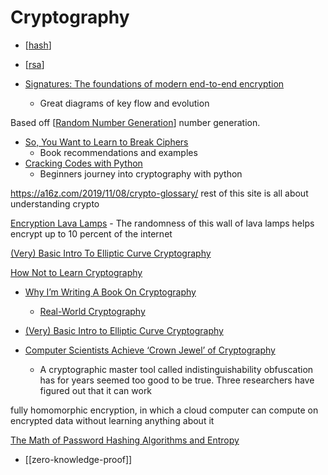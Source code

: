 Cryptography
============

* [[hash]]
* [[rsa]]

* [Signatures: The foundations of modern end-to-end encryption](https://kerkour.com/signatures-modern-end-to-end-encryption/)
    * Great diagrams of key flow and evolution

Based off [[Random Number Generation]] number generation.

* [So, You Want to Learn to Break Ciphers](https://littlemaninmyhead.wordpress.com/2015/09/28/so-you-want-to-learn-to-break-ciphers/)
    * Book recommendations and examples
* [Cracking Codes with Python](https://inventwithpython.com/cracking/)
    * Beginners journey into cryptography with python

https://a16z.com/2019/11/08/crypto-glossary/
rest of this site is all about understanding crypto

[Encryption Lava Lamps](https://www.atlasobscura.com/places/encryption-lava-lamps) - The randomness of this wall of lava lamps helps encrypt up to 10 percent of the internet

[(Very) Basic Intro To Elliptic Curve Cryptography](https://qvault.io/2019/12/31/very-basic-intro-to-elliptic-curve-cryptography/)


[How Not to Learn Cryptography](http://esl.cs.brown.edu/blog/how-not-to-learn-cryptography/)

* [Why I’m Writing A Book On Cryptography](https://www.cryptologie.net/article/504/why-im-writing-a-book-on-cryptography/)
    * [Real-World Cryptography](https://www.manning.com/books/real-world-cryptography?a_aid=Realworldcrypto&a_bid=ad500e09)
* [(Very) Basic Intro to Elliptic Curve Cryptography](https://qvault.io/2020/09/17/very-basic-intro-to-elliptic-curve-cryptography/)

* [Computer Scientists Achieve ‘Crown Jewel’ of Cryptography](https://www.quantamagazine.org/computer-scientists-achieve-crown-jewel-of-cryptography-20201110/)
    * A cryptographic master tool called indistinguishability obfuscation has for years seemed too good to be true. Three researchers have figured out that it can work

fully homomorphic encryption, in which a cloud computer can compute on encrypted data without learning anything about it

[The Math of Password Hashing Algorithms and Entropy](https://fusionauth.io/learn/expert-advice/security/math-of-password-hashing-algorithms-entropy/)

* [[zero-knowledge-proof]]

[//begin]: # "Autogenerated link references for markdown compatibility"
[hash]: hash.md "Hash"
[rsa]: rsa.md "RSA"
[Random Number Generation]: random-number-generation.md "Random Number Generation"
[//end]: # "Autogenerated link references"